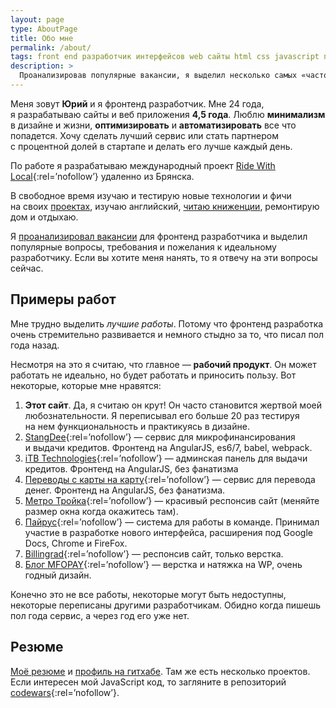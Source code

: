 ```yaml
---
layout: page
type: AboutPage
title: Обо мне
permalink: /about/
tags: front end разработчик интерфейсов web сайты html css javascript программист
description: >
  Проанализировав популярные вакансии, я выделил несколько самых «часто встречаемых» вопросов/требований/пожеланий к разработчику. На этой странице я отвечаю на них.
---
```


Меня зовут **Юрий** и&nbsp;я&nbsp;фронтенд разработчик.
Мне 24&nbsp;года, я&nbsp;разрабатываю сайты и&nbsp;веб приложения **4,5&nbsp;года**.
Люблю **минимализм** в&nbsp;дизайне и&nbsp;жизни, **оптимизировать** и&nbsp;**автоматизировать** все что попадется. Хочу сделать лучший сервис или стать партнером с&nbsp;процентной долей в&nbsp;стартапе и&nbsp;делать его лучше каждый день.

По&nbsp;работе я&nbsp;разрабатываю международный проект [Ride With Local](https://ridewithlocal.com){:rel=&rsquo;nofollow&rsquo;} удаленно из&nbsp;Брянска.

В&nbsp;свободное время изучаю и&nbsp;тестирую новые технологии и&nbsp;фичи на&nbsp;своих [проектах](/projects/), изучаю английский, [читаю книженции](/books/), ремонтирую дом и&nbsp;отдыхаю.

Я&nbsp;[проанализировал вакансии](/front-end/what_front_end_developer_need_to_know_in_2015-2016/) для фронтенд разработчика и&nbsp;выделил популярные вопросы, требования и&nbsp;пожелания к&nbsp;идеальному разработчику. Если вы&nbsp;хотите меня нанять, то&nbsp;я&nbsp;отвечу на&nbsp;эти вопросы сейчас.

## Примеры работ

Мне трудно выделить _лучшие работы_. Потому что фронтенд разработка очень стремительно развивается и&nbsp;немного стыдно за&nbsp;то, что писал пол года назад.

Несмотря на&nbsp;это я&nbsp;считаю, что главное&nbsp;&mdash; **рабочий продукт**. Он&nbsp;может работать не&nbsp;идеально, но&nbsp;будет работать и&nbsp;приносить пользу. Вот некоторые, которые мне нравятся:

1. **Этот сайт**. Да, я&nbsp;считаю он&nbsp;крут! Он&nbsp;часто становится жертвой моей любознательности. Я&nbsp;переписывал его больше 20&nbsp;раз тестируя на&nbsp;нем функциональность и&nbsp;практикуясь в&nbsp;дизайне.
1. [StangDee](http://stangdee.com/){:rel=&rsquo;nofollow&rsquo;} &mdash; сервис для микрофинансирования и&nbsp;выдачи кредитов. Фронтенд на&nbsp;AngularJS, es6/7, babel, webpack.
1. [iTB Technologies](https://merchant.itb-t.ru/){:rel=&rsquo;nofollow&rsquo;} &mdash; админская панель для выдачи кредитов. Фронтенд на&nbsp;AngularJS, без фанатизма
1. [Переводы с&nbsp;карты на&nbsp;карту](https://p2p.payler.com){:rel=&rsquo;nofollow&rsquo;} &mdash; сервис для перевода денег. Фронтенд на&nbsp;AngularJS, без фанатизма.
1. [Метро Тройка](http://troika.payler.com/){:rel=&rsquo;nofollow&rsquo;} &mdash; красивый респонсив сайт (меняйте размер окна когда окажитесь там).
1. [Пайрус](https://pyrus.com/){:rel=&rsquo;nofollow&rsquo;} &mdash; система для работы в&nbsp;команде. Принимал участие в&nbsp;разработке нового интерфейса, расширения под Google Docs, Chrome и&nbsp;FireFox.
1. [Billingrad](http://my.billingrad.com/){:rel=&rsquo;nofollow&rsquo;} &mdash; респонсив сайт, только верстка.
1. [Блог MFOPAY](//blog.mfopay.ru){:rel=&rsquo;nofollow&rsquo;} &mdash; верстка и&nbsp;натяжка на&nbsp;WP, очень годный дизайн.

Конечно это не&nbsp;все работы, некоторые могут быть недоступны, некоторые переписаны другими разработчикам. Обидно когда пишешь пол года сервис, а&nbsp;через год его уже нет.

## Резюме

[Моё резюме](/resume/) и&nbsp;[профиль на&nbsp;гитхабе](https://github.com/ymatuhin). Там&nbsp;же есть несколько проектов. Если интересен мой JavaScript код, то&nbsp;загляните в&nbsp;репозиторий [codewars](https://github.com/ymatuhin/codewars){:rel=&rsquo;nofollow&rsquo;}.
